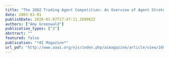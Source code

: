```yaml
---
title: "The 2002 Trading Agent Competition: An Overview of Agent Strategies"
date: 2003-01-01
publishDate: 2020-01-07T17:47:11.269962Z
authors: ["Amy Greenwald"]
publication_types: ["2"]
abstract: ""
featured: false
publication: "*AI Magazine*"
url_pdf: "http://www.aaai.org/ojs/index.php/aimagazine/article/view/1691"
---
```


